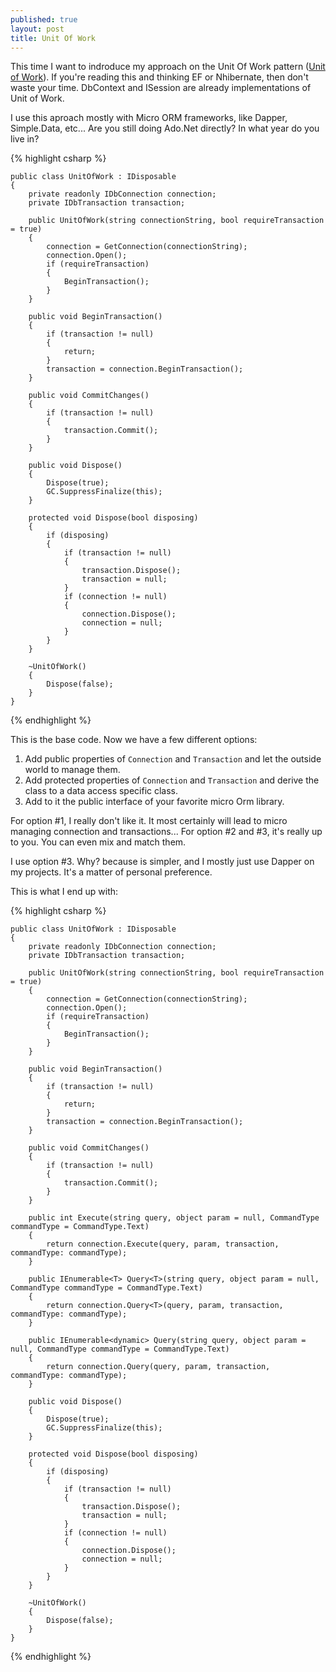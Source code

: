 ```yaml
---
published: true
layout: post
title: Unit Of Work
---
```


This time I want to indroduce my approach on the Unit Of Work pattern ([Unit of Work](http://martinfowler.com/eaaCatalog/unitOfWork.html)).
If you're reading this and thinking EF or Nhibernate, then don't waste your time. DbContext and ISession are already implementations of Unit of Work.

I use this aproach mostly with Micro ORM frameworks, like Dapper, Simple.Data, etc...
Are you still doing Ado.Net directly? In what year do you live in?

{% highlight csharp %}

    public class UnitOfWork : IDisposable
    {
        private readonly IDbConnection connection;
        private IDbTransaction transaction;

        public UnitOfWork(string connectionString, bool requireTransaction = true)
        {
            connection = GetConnection(connectionString);
            connection.Open();
            if (requireTransaction)
            {
                BeginTransaction();
            }
        }

        public void BeginTransaction()
        {
            if (transaction != null)
            {
                return;
            }
            transaction = connection.BeginTransaction();
        }

        public void CommitChanges()
        {
            if (transaction != null)
            {
                transaction.Commit();
            }
        }

        public void Dispose()
        {
            Dispose(true);
            GC.SuppressFinalize(this);
        }

        protected void Dispose(bool disposing)
        {
            if (disposing)
            {
                if (transaction != null)
                {
                    transaction.Dispose();
                    transaction = null;
                }
                if (connection != null)
                {
                    connection.Dispose();
                    connection = null;
                }
            }
        }

        ~UnitOfWork()
        {
            Dispose(false);
        }
    }
{% endhighlight %}

This is the base code. Now we have a few different options:
1. Add public properties of `Connection` and `Transaction` and let the outside world to manage them.
2. Add protected properties of `Connection` and `Transaction` and derive the class to a data access specific class.
3. Add to it the public interface of your favorite micro Orm library.

For option \#1, I really don't like it. It most certainly will lead to micro managing connection and transactions...
For option \#2 and \#3, it's really up to you. You can even mix and match them.

I use option \#3. Why? because is simpler, and I mostly just use Dapper on my projects. It's a matter of personal preference.

This is what I end up with:

{% highlight csharp %}

    public class UnitOfWork : IDisposable
    {
        private readonly IDbConnection connection;
        private IDbTransaction transaction;

        public UnitOfWork(string connectionString, bool requireTransaction = true)
        {
            connection = GetConnection(connectionString);
            connection.Open();
            if (requireTransaction)
            {
                BeginTransaction();
            }
        }

        public void BeginTransaction()
        {
            if (transaction != null)
            {
                return;
            }
            transaction = connection.BeginTransaction();
        }

        public void CommitChanges()
        {
            if (transaction != null)
            {
                transaction.Commit();
            }
        }

        public int Execute(string query, object param = null, CommandType commandType = CommandType.Text)
        {
            return connection.Execute(query, param, transaction, commandType: commandType);
        }

        public IEnumerable<T> Query<T>(string query, object param = null, CommandType commandType = CommandType.Text)
        {
            return connection.Query<T>(query, param, transaction, commandType: commandType);
        }

        public IEnumerable<dynamic> Query(string query, object param = null, CommandType commandType = CommandType.Text)
        {
            return connection.Query(query, param, transaction, commandType: commandType);
        }

        public void Dispose()
        {
            Dispose(true);
            GC.SuppressFinalize(this);
        }

        protected void Dispose(bool disposing)
        {
            if (disposing)
            {
                if (transaction != null)
                {
                    transaction.Dispose();
                    transaction = null;
                }
                if (connection != null)
                {
                    connection.Dispose();
                    connection = null;
                }
            }
        }

        ~UnitOfWork()
        {
            Dispose(false);
        }
    }
{% endhighlight %}
